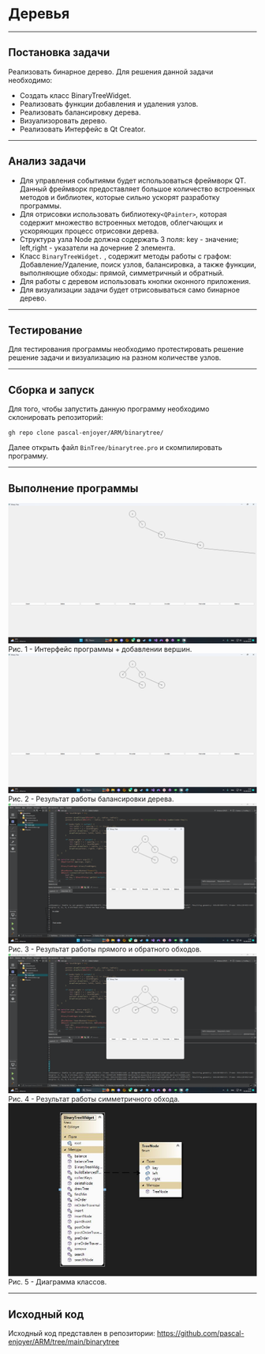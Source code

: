 # Деревья
---
## Постановка задачи
Реализовать бинарное дерево.
Для решения данной задачи необходимо:
- Создать класс BinaryTreeWidget.
- Реализовать функции добавления и удаления узлов.
- Реализовать балансировку дерева.
- Визуализоровать дерево.
- Реализовать Интерфейс в Qt Creator.
---
## Анализ задачи
- Для управления событиями будет использоваться фреймворк QT. Данный фреймворк предоставляет большое количество встроенных методов и библиотек, которые сильно ускорят разработку программы.
- Для отрисовки использовать библиотеку```<QPainter>```, которая содержит множество встроенных методов, облегчающих и ускоряющих процесс отрисовки дерева.
- Структура узла Node должна содержать 3 поля: key - значение; left,right - указатели на дочерние 2 элемента.
- Класс ```BinaryTreeWidget.``` , содержит методы работы с графом: Добавление/Удаление, поиск узлов, балансировка, а также функции, выполняющие обходы: прямой, симметричный и обратный.
- Для работы с деревом использовать кнопки оконного приложения.
- Для визуализации задачи будет отрисовываться само бинарное дерево.
 
___
## Тестирование
Для тестирования программы необходимо протестировать решение решение задачи и визуализацию на разном количестве узлов.


___
## Сборка и запуск
Для того, чтобы запустить данную программу необходимо склонировать репозиторий:
```
gh repo clone pascal-enjoyer/ARM/binarytree/
```
Далее открыть файл ```BinTree/binarytree.pro``` и скомпилировать программу.
___
## Выполнение программы

<img src="./img/Tree2.png">
Рис. 1 - Интерфейс программы + добавлении вершин.
<img src="./img/Tree3.png">
Рис. 2 - Результат работы балансировки дерева.
<img src="./img/Tree4.png">
Рис. 3 - Результат работы прямого и обратного обходов.
<img src="./img/Tree5.png">
Рис. 4 - Результат работы симметричного обхода.
<img src="./img/Tree1.JPG">
Рис. 5 - Диаграмма классов.


___
## Исходный код

Исходный код представлен в репозитории: https://github.com/pascal-enjoyer/ARM/tree/main/binarytree